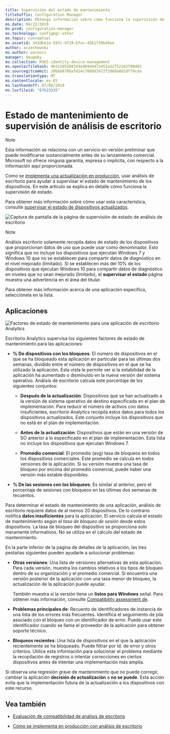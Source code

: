 ```yaml
---
title: Supervisión del estado de mantenimiento
titleSuffix: Configuration Manager
description: Obtenga información sobre cómo funciona la supervisión de estado de mantenimiento en el análisis de escritorio.
ms.date: 04/22/2019
ms.prod: configuration-manager
ms.technology: configmgr-other
ms.topic: conceptual
ms.assetid: 343dbe2a-597c-4719-b7ac-45b1f39b49ee
author: aczechowski
ms.author: aaroncz
manager: dougeby
ms.collection: M365-identity-device-management
ms.openlocfilehash: 4b32105304354e9b9d4473451a32f52162f80d02
ms.sourcegitcommit: 20bbb870baf624c7809d3972f2d09a8d2df79cda
ms.translationtype: MT
ms.contentlocale: es-ES
ms.lasthandoff: 07/08/2019
ms.locfileid: "67623335"
---
```

# <a name="health-status-monitoring-in-desktop-analytics"></a>Estado de mantenimiento de supervisión de análisis de escritorio

> [!Note]  
> Esta información se relaciona con un servicio en versión preliminar que puede modificarse sustancialmente antes de su lanzamiento comercial. Microsoft no ofrece ninguna garantía, expresa o implícita, con respecto a la información aquí proporcionada.  

Como se [implementa una actualización en producción](/sccm/desktop-analytics/deploy-prod), usar análisis de escritorio para ayudar a supervisar el estado de mantenimiento de los dispositivos. En este artículo se explica en detalle cómo funciona la supervisión de estado.

Para obtener más información sobre cómo usar esta característica, consulte [supervisar el estado de dispositivos actualizados](/sccm/desktop-analytics/deploy-prod#bkmk_monitor).

![Captura de pantalla de la página de supervisión de estado de análisis de escritorio](media/monitor-health.png)

> [!NOTE]  
> Análisis escritorio solamente recopila datos de estado de los dispositivos que proporcionan datos de uso que puede usar como denominador. Esto significa que no incluye los dispositivos que ejecutan Windows 7 y Windows 10 que no se establecen para compartir datos de diagnóstico en el nivel mejorado (limitado). Si se establecen más del 10% de los dispositivos que ejecutan Windows 10 para compartir datos de diagnóstico en niveles que no sean mejorado (limitado), el **supervisar el estado** página muestra una advertencia en el área del titular.  

Para obtener más información acerca de una aplicación específica, selecciónela en la lista.



## <a name="apps"></a>Aplicaciones

![Factores de estado de mantenimiento para una aplicación de escritorio Analytics](media/monitor-health-status-factors.png)

Escritorio Analytics supervisa los siguientes factores de estado de mantenimiento para las aplicaciones:

- **% De dispositivos con los bloqueos**: El número de dispositivos en el que se ha bloqueado esta aplicación en particular para las últimas dos semanas, dividido entre el número de dispositivos en el que se ha utilizado la aplicación. Esta vista le permite ver si la estabilidad de la aplicación ha aumentado o disminuido en la nueva versión del sistema operativo. Análisis de escritorio calcula este porcentaje de los siguientes conjuntos:  

    - **Después de la actualización**: Dispositivos que se han actualizado a la versión de sistema operativo de destino especificada en el plan de implementación. Para reducir el número de activos con datos insuficientes, escritorio Analytics recopila estos datos para todos los dispositivos actualizados. Este conjunto incluye los dispositivos que no está en el plan de implementación.  

    - **Antes de la actualización**: Dispositivos que están en una versión de SO anterior a lo especificado en el plan de implementación. Esta lista no incluye los dispositivos que ejecutan Windows 7.  

    - **Promedio comercial**: El promedio (avg) tasa de bloqueos en todos los dispositivos comerciales. Este promedio se calcula en *todas* versiones de la aplicación. Si su versión muestra una tasa de bloqueo por encima del promedio comercial, puede haber una versión más estable disponibles.  

- **% De las sesiones con los bloqueos**: Es similar al anterior, pero el porcentaje de sesiones con bloqueos en las últimas dos semanas de recuentos.  

Para determinar el estado de mantenimiento de una aplicación, análisis de escritorio requiere datos de al menos 20 dispositivos. De lo contrario notifica **datos insuficientes** para la aplicación. El servicio calcula el estado de mantenimiento según el *tasa de bloqueo de sesión* desde estos dispositivos. La tasa de bloqueo del dispositivo se proporciona solo meramente informativos. No se utiliza en el cálculo del estado de mantenimiento.

En la parte inferior de la página de detalles de la aplicación, las tres pestañas siguientes pueden ayudarle a solucionar problemas:

- **Otras versiones**: Una lista de versiones alternativas de esta aplicación. Para cada versión, muestra los cambios relativos a los tipos de bloqueo dentro de su organización y el promedio comercial. Si encuentra una versión posterior de la aplicación con una tasa menor de bloqueo, la actualización de la aplicación puede ayudar.  

    También muestra si la versión tiene un **listos para Windows** señal. Para obtener más información, consulte [Compatibility assessment de](compat-assessment.md#driver-risk-assessment).  

- **Problemas principales de**: Recuento de identificadores de instancia de una lista de los errores más frecuentes. Identifica el seguimiento de pila asociado con el bloqueo con un identificador de error. Puede usar este identificador cuando se llama el proveedor de la aplicación para obtener soporte técnico.  

- **Bloqueos recientes**:  Una lista de dispositivos en el que la aplicación recientemente se ha bloqueado. Puede filtrar por Id. de error y otros criterios. Utilice esta información para solucionar el problema mediante la recopilación de registros o intentar correcciones en ciertos dispositivos antes de intentar una implementación más amplia.  

Si observa una regresión grave de mantenimiento que no puede corregir, cambiar la aplicación **decisión de actualización** a **no se puede**. Esta acción evita que la implementación futura de la actualización a los dispositivos con este recurso.


## <a name="see-also"></a>Vea también

- [Evaluación de compatibilidad de análisis de escritorio](/sccm/desktop-analytics/compat-assessment)  

- [Cómo se implementa en producción con análisis de escritorio](/sccm/desktop-analytics/deploy-prod)  
